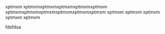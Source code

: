 xptmxm
xptmxmxptmxmxptmxmxptmxmxptmxm
xptmxmxptmxmxptmxmxptmxmxptmxmxptmxm
xptmxm
xptmxm
xptmxm
xptmxm
xptmxm

fdsfdsa